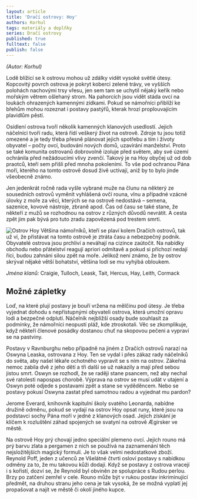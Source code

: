 ```yaml
---
layout: article
title: 'Dračí ostrovy: Hoy'
authors: Korhul
tags: materiály a doplňky
series: Dračí ostrovy
published: true
fulltext: false
publish: false
---
```

_(Autor: Korhul)_

Lodě blížící se k ostrovu mohou už zdálky vidět vysoké světlé útesy. Kopcovitý povrch ostrova je pokryt koberci zelené trávy, ve vyšších polohách nachovými trsy vřesu, jen sem tam se uchytil nějaký keřík nebo mořským větrem ošlehaný strom. Na pahorcích jsou vidět stáda ovcí na loukách ohrazených kamennými zídkami. Pokud se námořníci přiblíží ke břehům mohou rozeznat i postavy pastýřů, kterak hrozí proplouvajícím plavidlům pěstí.

Osídlení ostrova tvoří několik kamenných klanových usedlostí. Jejich náčelníci tvoří radu, která řídí veškerý život na ostrově. Zdroje tu jsou totiž omezené a je tedy třeba přesně plánovat jejich spotřebu a tím i životy obyvatel – počty ovcí, budování nových domů, uzavírání manželství. Proto se také komunita ostrovanů dobrovolně izoluje před světem, aby své území ochránila před nežádoucími vlivy zvenčí. Takový je na Hoy obyčej už od dob praotců, kteří sem přišli před mnoha pokoleními. To vše pod ochranou Pána moří, kterého na tomto ostrově dosud živě uctívají, aniž by to bylo jinde všeobecně známo.

Jen jedenkrát ročně rada vyšle vybrané muže na člunu na některý ze sousedních ostrovů vyměnit vyhlášená ovčí rouna, vlnu a případné vzácné úlovky z moře za věci, kterých se na ostrově nedostává – semena, sazenice, kovové nástroje, zbraně apod. Čas od času se také stane, že někteří z mužů se rozhodnou na ostrov z různých důvodů nevrátit. A cesta zpět jim pak bývá pro tuto zradu zapovězená pod trestem smrti.

![Ostrov Hoy]({{site.baseurl}}/76/hoy.jpeg)
Většina námořníků, kteří se plaví kolem Dračích ostrovů, tak už ví, že přistávat na tomto ostrově je ztráta času a nebezpečný podnik. Obyvatelé ostrova jsou prchliví a neváhají na cizince zaútočit. Na nabídky obchodu nebo přátelství reagují apriori odmítavě a pokud si příchozí nedají říci, budou zahnáni silou zpět na moře. Jelikož není známo, že by ostrov skrýval nějaké větší bohatství, většina lodí se mu vyhýbá obloukem.

_Jména klanů:_ Craigie, Tulloch, Leask, Tait, Hercus, Hay, Leith, Cormack

## Možné zápletky

Loď, na které plují postavy je bouří vržena na mělčinu pod útesy. Je třeba vyjednat dohodu s nepřístupnými obyvateli ostrova, která umožní opravu lodi a bezpečné odplutí. Náčelník nejbližší osady bude souhlasit za podmínky, že námořníci neopustí pláž, kde ztroskotali. Věc se zkomplikuje, když někteří členové posádky dostanou chuť na skopovou pečeni a vypraví se na pastviny.

Postavy v Ravnburghu nebo případně na jiném z Dračích ostrovů narazí na Oswyna Leaska, ostrovana z Hoy. Ten se vydal i přes zákaz rady náčelníků do světa, aby našel lékaře ochotného vypravit se s ním na ostrov. Zákeřná nemoc zabila dvě z jeho dětí a tři další se už nakazily a mají před sebou jistou smrt. Oswyn se rozhodl, že se raději stane psancem, než aby nechal své ratolesti napospas chorobě. Výprava na ostrov se musí udát v utajení a Oswyn poté odjede s postavami zpět a stane se vyděděncem. Nebo se postavy pokusí Oswyna zastat před samotnou radou a vyjednat mu pardon?

Jerome Everard, knihovník kapitulní školy svatého Leonarda, nabídne družině odměnu, pokud se vydají na ostrov Hoy opsat runy, které jsou na podstavci sochy Pána moří v jedné z klanových osad. Jejich získání je klíčem k rozluštění záhad spojených se svatyní na ostrově Ægirsker ve městě.

Na ostrově Hoy prý chovají jedno speciální plemeno ovcí. Jejich rouno má prý barvu zlata a pergamen z nich se používá na zaznamenání těch nejsložitějších magický formulí. Je to však velmi nedostatkové zboží. Reynold Poff, jeden z učenců ze Všelátné čtvrti osloví postavy s nabídkou odměny za to, že mu takovou kůži dodají. Když se postavy z ostrova vracejí i s kořistí, dozví se, že Reynold byl obviněn ze spolupráce s Rudou perlou. Brzy po zatčení zemřel v cele. Rouno může být v rukou postav inkriminující předmět, na druhou stranu jeho cena je tak vysoká, že se možná vyplatí jej propašovat a najít ve městě či okolí jiného kupce.
